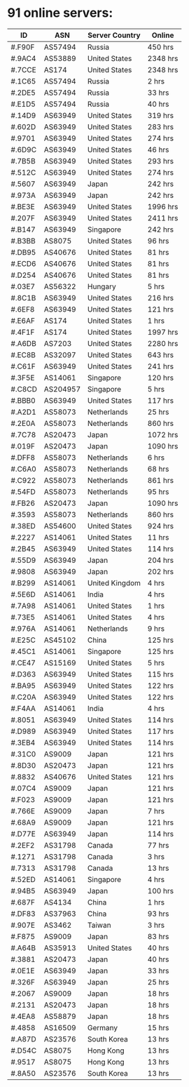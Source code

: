 # 91 online servers:

| ID | ASN | Server Country | Online |
| ------ | ------ | ------ | ------ |
| #.F90F | AS57494 | Russia | 450 hrs |
| #.9AC4 | AS53889 | United States | 2348 hrs |
| #.7CCE | AS174 | United States | 2348 hrs |
| #.1C65 | AS57494 | Russia | 2 hrs |
| #.2DE5 | AS57494 | Russia | 33 hrs |
| #.E1D5 | AS57494 | Russia | 40 hrs |
| #.14D9 | AS63949 | United States | 319 hrs |
| #.602D | AS63949 | United States | 283 hrs |
| #.9701 | AS63949 | United States | 274 hrs |
| #.6D9C | AS63949 | United States | 46 hrs |
| #.7B5B | AS63949 | United States | 293 hrs |
| #.512C | AS63949 | United States | 274 hrs |
| #.5607 | AS63949 | Japan | 242 hrs |
| #.973A | AS63949 | Japan | 242 hrs |
| #.BE3E | AS63949 | United States | 1996 hrs |
| #.207F | AS63949 | United States | 2411 hrs |
| #.B147 | AS63949 | Singapore | 242 hrs |
| #.B3BB | AS8075 | United States | 96 hrs |
| #.DB95 | AS40676 | United States | 81 hrs |
| #.ECD6 | AS40676 | United States | 81 hrs |
| #.D254 | AS40676 | United States | 81 hrs |
| #.03E7 | AS56322 | Hungary | 5 hrs |
| #.8C1B | AS63949 | United States | 216 hrs |
| #.6EF8 | AS63949 | United States | 121 hrs |
| #.E6AF | AS174 | United States | 1 hrs |
| #.4F1F | AS174 | United States | 1997 hrs |
| #.A6DB | AS7203 | United States | 2280 hrs |
| #.EC8B | AS32097 | United States | 643 hrs |
| #.C61F | AS63949 | United States | 241 hrs |
| #.3F5E | AS14061 | Singapore | 120 hrs |
| #.C8CD | AS204957 | Singapore | 5 hrs |
| #.BBB0 | AS63949 | United States | 117 hrs |
| #.A2D1 | AS58073 | Netherlands | 25 hrs |
| #.2E0A | AS58073 | Netherlands | 860 hrs |
| #.7C78 | AS20473 | Japan | 1072 hrs |
| #.019F | AS20473 | Japan | 1090 hrs |
| #.DFF8 | AS58073 | Netherlands | 6 hrs |
| #.C6A0 | AS58073 | Netherlands | 68 hrs |
| #.C922 | AS58073 | Netherlands | 861 hrs |
| #.54FD | AS58073 | Netherlands | 95 hrs |
| #.FB26 | AS20473 | Japan | 1090 hrs |
| #.3593 | AS58073 | Netherlands | 860 hrs |
| #.38ED | AS54600 | United States | 924 hrs |
| #.2227 | AS14061 | United States | 11 hrs |
| #.2B45 | AS63949 | United States | 114 hrs |
| #.55D9 | AS63949 | Japan | 204 hrs |
| #.9808 | AS63949 | Japan | 202 hrs |
| #.B299 | AS14061 | United Kingdom | 4 hrs |
| #.5E6D | AS14061 | India | 4 hrs |
| #.7A98 | AS14061 | United States | 1 hrs |
| #.73E5 | AS14061 | United States | 4 hrs |
| #.976A | AS14061 | Netherlands | 9 hrs |
| #.E25C | AS45102 | China | 125 hrs |
| #.45C1 | AS14061 | Singapore | 125 hrs |
| #.CE47 | AS15169 | United States | 5 hrs |
| #.D363 | AS63949 | United States | 115 hrs |
| #.BA95 | AS63949 | United States | 122 hrs |
| #.C20A | AS63949 | United States | 122 hrs |
| #.F4AA | AS14061 | India | 4 hrs |
| #.8051 | AS63949 | United States | 114 hrs |
| #.D989 | AS63949 | United States | 117 hrs |
| #.3EB4 | AS63949 | United States | 114 hrs |
| #.31C0 | AS9009 | Japan | 121 hrs |
| #.8D30 | AS20473 | Japan | 121 hrs |
| #.8832 | AS40676 | United States | 121 hrs |
| #.07C4 | AS9009 | Japan | 121 hrs |
| #.F023 | AS9009 | Japan | 121 hrs |
| #.766E | AS9009 | Japan | 7 hrs |
| #.68A9 | AS9009 | Japan | 121 hrs |
| #.D77E | AS63949 | Japan | 114 hrs |
| #.2EF2 | AS31798 | Canada | 77 hrs |
| #.1271 | AS31798 | Canada | 3 hrs |
| #.7313 | AS31798 | Canada | 13 hrs |
| #.52ED | AS14061 | Singapore | 4 hrs |
| #.94B5 | AS63949 | Japan | 100 hrs |
| #.687F | AS4134 | China | 1 hrs |
| #.DF83 | AS37963 | China | 93 hrs |
| #.907E | AS3462 | Taiwan | 3 hrs |
| #.F875 | AS9009 | Japan | 83 hrs |
| #.A64B | AS35913 | United States | 40 hrs |
| #.3881 | AS20473 | Japan | 40 hrs |
| #.0E1E | AS63949 | Japan | 33 hrs |
| #.326F | AS63949 | Japan | 25 hrs |
| #.2067 | AS9009 | Japan | 18 hrs |
| #.2131 | AS20473 | Japan | 18 hrs |
| #.4EA8 | AS58879 | Japan | 18 hrs |
| #.4858 | AS16509 | Germany | 15 hrs |
| #.A87D | AS23576 | South Korea | 13 hrs |
| #.D54C | AS8075 | Hong Kong | 13 hrs |
| #.9517 | AS8075 | Hong Kong | 13 hrs |
| #.8A50 | AS23576 | South Korea | 13 hrs |

